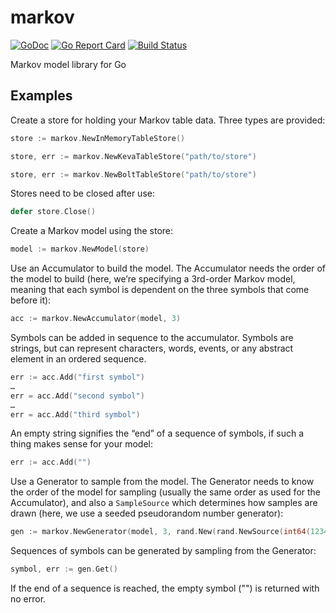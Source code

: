 # markov

[![GoDoc](https://godoc.org/github.com/mandykoh/markov?status.svg)](https://godoc.org/github.com/mandykoh/markov)
[![Go Report Card](https://goreportcard.com/badge/github.com/mandykoh/markov)](https://goreportcard.com/report/github.com/mandykoh/markov)
[![Build Status](https://travis-ci.org/mandykoh/markov.svg?branch=master)](https://travis-ci.org/mandykoh/markov)

Markov model library for Go

## Examples

Create a store for holding your Markov table data. Three types are provided:

```go
store := markov.NewInMemoryTableStore()
```

```go
store, err := markov.NewKevaTableStore("path/to/store")
```

```go
store, err := markov.NewBoltTableStore("path/to/store")
```

Stores need to be closed after use:

```go
defer store.Close()
```

Create a Markov model using the store:

```go
model := markov.NewModel(store)
```

Use an Accumulator to build the model. The Accumulator needs the order of the model to build (here, we’re specifying a 3rd-order Markov model, meaning that each symbol is dependent on the three symbols that come before it):

```go
acc := markov.NewAccumulator(model, 3)
```

Symbols can be added in sequence to the accumulator. Symbols are strings, but can represent characters, words, events, or any abstract element in an ordered sequence.

```go
err := acc.Add("first symbol")
…
err = acc.Add("second symbol")
…
err = acc.Add("third symbol")
```

An empty string signifies the “end” of a sequence of symbols, if such a thing makes sense for your model:

```go
err := acc.Add("")
```

Use a Generator to sample from the model. The Generator needs to know the order of the model for sampling (usually the same order as used for the Accumulator), and also a `SampleSource` which determines how samples are drawn (here, we use a seeded pseudorandom number generator):

```go
gen := markov.NewGenerator(model, 3, rand.New(rand.NewSource(int64(12345))))
```

Sequences of symbols can be generated by sampling from the Generator:

```go
symbol, err := gen.Get()
```

If the end of a sequence is reached, the empty symbol ("") is returned with no error.
